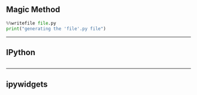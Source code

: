 
## Magic Method
```python
%%writefile file.py
print("generating the 'file'.py file")
```

---

## IPython
```python
```

---


## ipywidgets
```python
```



